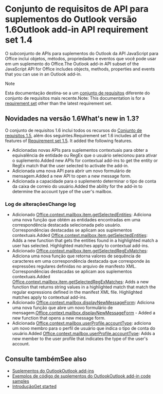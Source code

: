 # <a name="outlook-add-in-api-requirement-set-16"></a><span data-ttu-id="2175a-101">Conjunto de requisitos de API para suplementos do Outlook versão 1.6</span><span class="sxs-lookup"><span data-stu-id="2175a-101">Outlook add-in API requirement set 1.4</span></span>

<span data-ttu-id="2175a-102">O subconjunto de APIs para suplementos do Outlook da API JavaScript para Office inclui objetos, métodos, propriedades e eventos que você pode usar em um suplemento do Office.</span><span class="sxs-lookup"><span data-stu-id="2175a-102">The Outlook add-in API subset of the JavaScript API for Office includes objects, methods, properties and events that you can use in an Outlook add-in.</span></span>

> [!NOTE]
> <span data-ttu-id="2175a-103">Esta documentação destina-se a um [conjunto de requisitos](/office/dev/add-ins/reference/requirement-sets/outlook-api-requirement-sets) diferente do conjunto de requisitos mais recente.</span><span class="sxs-lookup"><span data-stu-id="2175a-103">Note: This documentation is for a [requirement set](/office/dev/add-ins/reference/requirement-sets/outlook-api-requirement-sets) other than the latest requirement set.</span></span>

## <a name="whats-new-in-16"></a><span data-ttu-id="2175a-104">Novidades na versão 1.6</span><span class="sxs-lookup"><span data-stu-id="2175a-104">What's new in 1.3?</span></span>

<span data-ttu-id="2175a-p101">O conjunto de requisitos 1.6 inclui todos os recursos do [Conjunto de requisitos 1.5](../requirement-set-1.5/outlook-requirement-set-1.5.md), além dos seguintes.</span><span class="sxs-lookup"><span data-stu-id="2175a-p101">Requirement set 1.6 includes all of the features of [Requirement set 1.5](../requirement-set-1.5/outlook-requirement-set-1.5.md). It added the following features.</span></span>

- <span data-ttu-id="2175a-107">Adicionadas novas APIs para suplementos contextuais para obter a equivalência de entidade ou RegEx que o usuário selecionou para ativar o suplemento.</span><span class="sxs-lookup"><span data-stu-id="2175a-107">Added new APIs for contextual add-ins to get the entity or RegEx match that the user selected to activate the add-in.</span></span>
- <span data-ttu-id="2175a-108">Adicionada uma nova API para abrir um novo formulário de mensagem.</span><span class="sxs-lookup"><span data-stu-id="2175a-108">Added a new API to open a new message form.</span></span>
- <span data-ttu-id="2175a-109">Adicionada a capacidade para o suplemento determinar o tipo de conta da caixa de correio do usuário.</span><span class="sxs-lookup"><span data-stu-id="2175a-109">Added the ability for the add-in to determine the account type of the user's mailbox.</span></span>

### <a name="change-log"></a><span data-ttu-id="2175a-110">Log de alterações</span><span class="sxs-lookup"><span data-stu-id="2175a-110">Change log</span></span>

- <span data-ttu-id="2175a-p102">Adicionado [Office.context.mailbox.item.getSelectedEntities](office.context.mailbox.item.md#getselectedentities--entitiesjavascriptapioutlook16officeentities): Adiciona uma nova função que obtém as entidades encontradas em uma correspondência destacada selecionada pelo usuário. Correspondências destacadas se aplicam aos suplementos contextuais.</span><span class="sxs-lookup"><span data-stu-id="2175a-p102">Added [Office.context.mailbox.item.getSelectedEntities](office.context.mailbox.item.md#getselectedentities--entitiesjavascriptapioutlook16officeentities): Adds a new function that gets the entities found in a highlighted match a user has selected. Highlighted matches apply to contextual add-ins.</span></span>
- <span data-ttu-id="2175a-p103">Adicionado [Office.context.mailbox.item.getSelectedRegExMatches](office.context.mailbox.item.md#getselectedregexmatches--object): Adiciona uma nova função que retorna valores de sequência de caracteres em uma correspondência destacada que corresponde às expressões regulares definidas no arquivo de manifesto XML. Correspondências destacadas se aplicam aos suplementos contextuais.</span><span class="sxs-lookup"><span data-stu-id="2175a-p103">Added [Office.context.mailbox.item.getSelectedRegExMatches](office.context.mailbox.item.md#getselectedregexmatches--object): Adds a new function that returns string values in a highlighted match that match the regular expressions defined in the manifest XML file. Highlighted matches apply to contextual add-ins.</span></span>
- <span data-ttu-id="2175a-115">Adicionado [Office.context.mailbox.displayNewMessageForm](office.context.mailbox.md#displaynewmessageformparameters): Adiciona uma nova função que abre um novo formulário de mensagem.</span><span class="sxs-lookup"><span data-stu-id="2175a-115">[Office.context.mailbox.displayNewMessageForm](office.context.mailbox.md#displaynewmessageformparameters) - Added a new function that opens a new message form.</span></span>
- <span data-ttu-id="2175a-116">Adicionada [Office.context.mailbox.userProfile.accountType](office.context.mailbox.userprofile.md#accounttype-string): adiciona um novo membro para o perfil de usuário que indica o tipo de conta do usuário.</span><span class="sxs-lookup"><span data-stu-id="2175a-116">Added [Office.context.mailbox.userProfile.accountType](office.context.mailbox.userprofile.md#accounttype-string): Adds a new member to the user profile that indicates the type of the user's account.</span></span>

## <a name="see-also"></a><span data-ttu-id="2175a-117">Consulte também</span><span class="sxs-lookup"><span data-stu-id="2175a-117">See also</span></span>

- [<span data-ttu-id="2175a-118">Suplementos do Outlook</span><span class="sxs-lookup"><span data-stu-id="2175a-118">Outlook add-ins</span></span>](https://docs.microsoft.com/outlook/add-ins/)
- [<span data-ttu-id="2175a-119">Exemplos de código de suplementos do Outlook</span><span class="sxs-lookup"><span data-stu-id="2175a-119">Outlook add-in code samples</span></span>](https://developer.microsoft.com/outlook/gallery/?filterBy=Outlook,Samples,Add-ins)
- [<span data-ttu-id="2175a-120">Introdução</span><span class="sxs-lookup"><span data-stu-id="2175a-120">Get started</span></span>](https://docs.microsoft.com/outlook/add-ins/quick-start)
